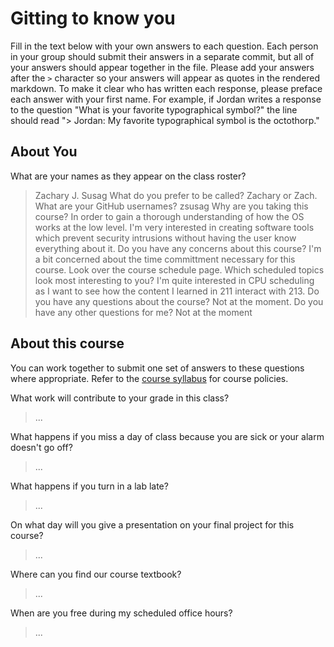 # Gitting to know you
Fill in the text below with your own answers to each question. Each person in your group should submit their answers in a separate commit, but all of your answers should appear together in the file. Please add your answers after the `>` character so your answers will appear as quotes in the rendered markdown. To make it clear who has written each response, please preface each answer with your first name. For example, if Jordan writes a response to the question "What is your favorite typographical symbol?" the line should read "> Jordan: My favorite typographical symbol is the octothorp." 

## About You
What are your names as they appear on the class roster?
> Zachary J. Susag
What do you prefer to be called?
> Zachary or Zach.
What are your GitHub usernames?
> zsusag
Why are you taking this course?
> In order to gain a thorough understanding of how the OS works at the low level. I'm very interested in creating software tools which prevent security intrusions without having the user know everything about it.
Do you have any concerns about this course?
> I'm a bit concerned about the time committment necessary for this course.
Look over the course schedule page. Which scheduled topics look most interesting to you?
> I'm quite interested in CPU scheduling as I want to see how the content I learned in 211 interact with 213.
Do you have any questions about the course?
> Not at the moment.
Do you have any other questions for me?
> Not at the moment
## About this course
You can work together to submit one set of answers to these questions where appropriate. Refer to the [course syllabus](http://www.cs.grinnell.edu/~curtsinger/teaching/2018S/CSC213/syllabus/) for course policies.

What work will contribute to your grade in this class?
> ...

What happens if you miss a day of class because you are sick or your alarm doesn't go off?
> ...

What happens if you turn in a lab late?
> ...

On what day will you give a presentation on your final project for this course?
> ...

Where can you find our course textbook?
> ...

When are you free during my scheduled office hours?
> ...
